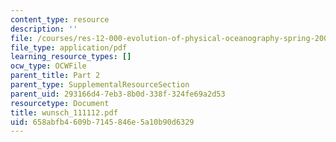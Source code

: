 ```yaml
---
content_type: resource
description: ''
file: /courses/res-12-000-evolution-of-physical-oceanography-spring-2007/658abfb4609b7145846e5a10b90d6329_wunsch_111112.pdf
file_type: application/pdf
learning_resource_types: []
ocw_type: OCWFile
parent_title: Part 2
parent_type: SupplementalResourceSection
parent_uid: 293166d4-7eb3-8b0d-338f-324fe69a2d53
resourcetype: Document
title: wunsch_111112.pdf
uid: 658abfb4-609b-7145-846e-5a10b90d6329
---
```


